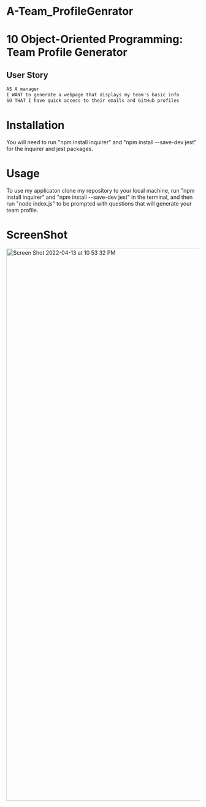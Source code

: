 # A-Team_ProfileGenrator

# 10 Object-Oriented Programming: Team Profile Generator



## User Story

```md
AS A manager
I WANT to generate a webpage that displays my team's basic info
SO THAT I have quick access to their emails and GitHub profiles
```
# Installation

You will need to run "npm install inquirer" and "npm install --save-dev jest" for the inquirer and jest packages.

# Usage

To use my applicaton clone my repository to your local machine, run "npm install inquirer" and "npm install --save-dev jest" in the terminal, and then run "node index.js" to be prompted with questions that will generate your team profile.


# ScreenShot 

<img width="1440" alt="Screen Shot 2022-04-13 at 10 53 32 PM" src="https://user-images.githubusercontent.com/100977121/163304719-84695680-6617-44f4-87a2-494d7568ce48.png">


